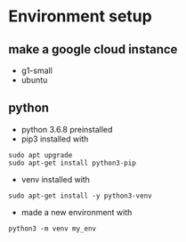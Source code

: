 # Environment setup

## make a google cloud instance
- g1-small
- ubuntu

## python
- python 3.6.8 preinstalled
- pip3 installed with
```
sudo apt upgrade
sudo apt-get install python3-pip
```
- venv installed with
```
sudo apt-get install -y python3-venv
```
- made a new environment with
```
python3 -m venv my_env
```
